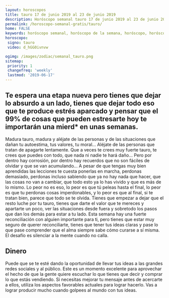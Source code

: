 ```yaml
---
layout: horoscopos
title: tauro 17 de junio 2019 al 23 de junio 2019 
description: Horóscopo semanal tauro 17 de junio 2019 al 23 de junio 2019. Te espera una etapa nueva pero tienes que dejar lo absurdo a un lado, tienes que dejar todo eso que te produce estrés aparcado y pensar que el 99% de cosas que pueden estresarte hoy te importarán una mierd* en unas semanas.
permalink: /horoscopo-semanal-gratis/tauro/
home: FALSE
keywords: horóscopo semanal, horóscopo de la semana, horóscopo, horóscopo gratis,horóscopos, horóscopo esperanza gracia, horoscopos tauro la semana, horóscopos gratis, Tarot, Astrologia, Zodíaco, tauro, horoscopo gratis, semanal
horoscopo:
 signo: tauro
 video: d_hGG0ivnvw

ogimg: /images/zodiac/semanal_tauro.png
sitemap:
 priority: 1
 changefreq: 'weekly'
 lastmod: '2019-06-17'
---
```




## Te espera una etapa nueva pero tienes que dejar lo absurdo a un lado, tienes que dejar todo eso que te produce estrés aparcado y pensar que el 99% de cosas que pueden estresarte hoy te importarán una mierd* en unas semanas.

Madura tauro, madura y aléjate de las personas y de las situaciones que dañan tu autoestima, tus valores, tu moral… Aléjate de las personas que tratan de apagarte lentamente. Que a veces te crees muy fuerte tauro, te crees que puedes con todo, que nada ni nadie te hará daño… Pero por dentro hay corrosión, por dentro hay recuerdos que no son fáciles de olvidar y que se van acumulando… A pesar de que tengas muy bien aprendidas las lecciones te cuesta ponerlas en marcha, perdonas demasiado, perdonas incluso sabiendo que ya no hay nada que hacer, que las cosas no van a cambiar, que todo esto ya lo has vivido y que es más de lo mismo. Lo peor no es eso, lo peor es que tú peleas hasta el final, lo peor es que tu perdonas cosas imperdonables, y lo peor es que al final, si te tratan bien, parece que todo se te olvida. Tienes que empezar a dejar que el resto luche por tu tauro, tienes que darte el valor que te mereces y apartarte un poco, ver las situaciones desde fuera y sobretodo los pasos que dan los demás para estar a tu lado. Esta semana hay una fuerte reconciliación con alguien importante para ti, pero tienes que estar muy seguro de querer reconciliarte, tienes que tener tus ideas claras y pase lo que pase comprender que el alma siempre sabe cómo curarse a sí misma. El desafío es silenciar a la mente cuando no calla.


## Dinero

Puede que se te esté dando la oportunidad de llevar tus ideas a las grandes redes sociales y al público. Este es un momento excelente para aprovechar el hecho de que la gente quiere escuchar lo que tienes que decir y comprar lo que estás vendiendo. Si necesitas mejorar tu mensaje antes de acercarte a ellos, utiliza los aspectos favorables actuales para lograr hacerlo. Vas a lograr producir mucho cuando golpees al mundo con tus ideas.